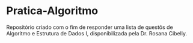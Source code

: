 # Pratica-Algoritmo

Repositório criado com o fim de responder uma lista de questõs de Algoritmo e Estrutura de Dados I, disponibilizada pela Dr. Rosana Cibelly. 
